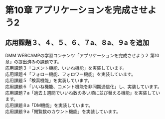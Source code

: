 # 第10章 アプリケーションを完成させよう2
## 応用課題３、４、５、６、７a、８a、９a を追加
DMM WEBCAMPの学習コンテンツ「アプリケーションを完成させよう２ 第10章」の提出済みの課題です。<br>
応用課題３「コメント機能、いいね機能」を実装しています。<br>
応用課題４「フォロー機能、フォロワー機能」を実装しています。<br>
応用課題５「検索機能」を実装しています。<br>
応用課題６「いいね機能、コメント機能を非同期通信化」し、実装しています。<br>
応用課題７a「過去１週間でいいね数の多い順に並び替える機能」を実装しています。<br>
応用課題８a「DM機能」を実装しています。<br>
応用課題９a「閲覧数のカウント機能」を実装しています。